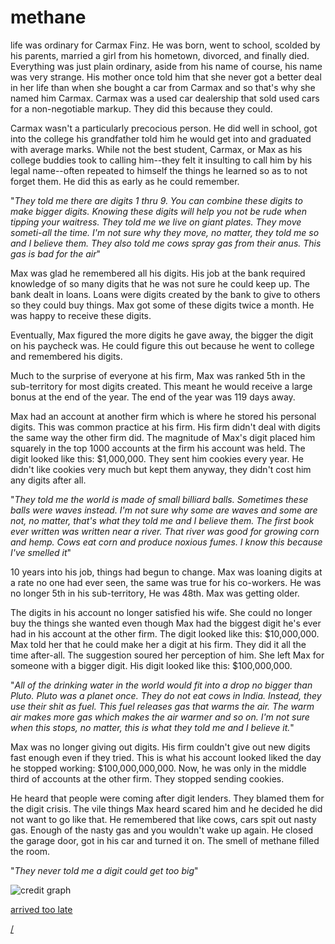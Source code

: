 # methane 

life was ordinary for Carmax Finz.  He was born, went to school, scolded by his parents, married a girl from his hometown, divorced, and finally died.  Everything was just plain ordinary, aside from his name of course, his name was very strange.  His mother once told him that she never got a better deal in her life than when she bought a car from Carmax and so that's why she named him Carmax.  Carmax was a used car dealership that sold used cars for a non-negotiable markup.  They did this because they could. 

Carmax wasn't a particularly precocious person.  He did well in school, got into the college his grandfather told him he would get into and graduated with average marks.  While not the best student, Carmax, or Max as his college buddies took to calling him--they felt it insulting to call him by his legal name--often repeated to himself the things he learned so as to not forget them.  He did this as early as he could remember.  

"*They told me there are digits 1 thru 9.  You can combine these digits to make bigger digits.  Knowing these digits will help you not be rude when tipping your waitress.  They told me we live on giant plates.  They move someti-all the time. I'm not sure why they move, no matter, they told me so and I believe them.  They also told me cows spray gas from their anus.  This gas is bad for the air*"

Max was glad he remembered all his digits.  His job at the bank required knowledge of so many digits that he was not sure he could keep up.  The bank dealt in loans.  Loans were digits created by the bank to give to others so they could buy things.  Max got some of these digits twice a month.  He was happy to receive these digits.  

Eventually, Max figured the more digits he gave away, the bigger the digit on his paycheck was.  He could figure this out because he went to college and remembered his digits.  

Much to the surprise of everyone at his firm, Max was ranked 5th in the sub-territory for most digits created.  This meant he would receive a large bonus at the end of the year.  The end of the year was 119 days away.

Max had an account at another firm which is where he stored his personal digits.  This was common practice at his firm.  His firm didn't deal with digits the same way the other firm did.  The magnitude of Max's digit placed him squarely in the top 1000 accounts at the firm his account was held. The digit looked like this: $1,000,000. They sent him cookies every year.  He didn't like cookies very much but kept them anyway, they didn't cost him any digits after all.

"*They told me the world is made of small billiard balls.  Sometimes these balls were waves instead.  I'm not sure why some are waves and some are not, no matter, that's what they told me and I believe them.  The first book ever written was written near a river.  That river was good for growing corn and hemp. Cows eat corn and produce noxious fumes.  I know this because I've smelled it*"

10 years into his job, things had begun to change.  Max was loaning digits at a rate no one had ever seen, the same was true for his co-workers.  He was no longer 5th in his sub-territory, He was 48th.  Max was getting older.  

The digits in his account no longer satisfied his wife.  She could no longer buy the things she wanted even though Max had the biggest digit he's ever had in his account at the other firm.  The digit looked like this:  $10,000,000.  Max told her that he could make her a digit at his firm.  They did it all the time after-all.  The suggestion soured her perception of him.  She left Max for someone with a bigger digit.  His digit looked like this: $100,000,000.

"*All of the drinking water in the world would fit into a drop no bigger than Pluto. Pluto was a planet once. They do not eat cows in India.  Instead, they use their shit as fuel. This fuel releases gas that warms the air.  The warm air makes more gas which makes the air warmer and so on.   I'm not sure when this stops, no matter, this is what they told me and I believe it.*"

Max was no longer giving out digits.  His firm couldn't give out new digits fast enough even if they tried.  This is what his account looked liked the day he stopped working: $100,000,000,000.  Now, he was only in the middle third of accounts at the other firm.  They stopped sending cookies.  

He heard that people were coming after digit lenders.  They blamed them for the digit crisis.  The vile things Max heard scared him and he decided he did not want to go like that.  He remembered that like cows, cars spit out nasty gas.  Enough of the nasty gas and you wouldn't wake up again.  He closed the garage door, got in his car and turned it on.  The smell of methane filled the room.

"*They never told me a digit could get too big*"

![credit graph](../../bank_credit.png)

[arrived too late](/blog/)

[/](/)

